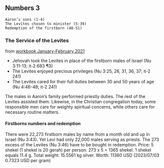 ## Numbers 3

```
Aaron’s sons (1-4)
The Levites chosen to minister (5-39)
Redemption of the firstborn (40-51)
```

### The Service of the Levites

from [workbook January-February 2021](https://www.jw.org/en/library/jw-meeting-workbook/january-february-2021-mwb/Life-and-Ministry-Meeting-Schedule-for-February-15-21-2021/The-Service-of-the-Levites/)

- Jehovah took the Levites in place of the firstborn males of Israel (Nu 3:11-13; it-2 683 ¶3)
- The Levites enjoyed precious privileges (Nu 3:25, 26, 31, 36, 37; it-2 241)
- The Levites cared for their full duties between 30 and 50 years of age (Nu 4:46-48; it-2 241)

The males in Aaron’s family performed priestly duties. The rest of the Levites assisted them. Likewise, in the Christian congregation today, some responsible men care for weighty spiritual concerns, while others care for necessary routine matters.

#### Firstborns numbers and redemption

There were 22,273 firstborn males by name from a month old and up in Israel (Nu 3:43). Yet Levi had only 22,000 males serving as priests. The 273 excess of the Levites (Nu 3:46) have to be bought in redemption. Price: 5 shekel (1 shekel is 20 gerah) per person. 273 x 5 = 1365 shekel. 1 shekel equals 11.4 g. Total weight: 15.5561 kg silver. Worth: 11360 USD (2023/07/03 0.7323 USD per gram)
